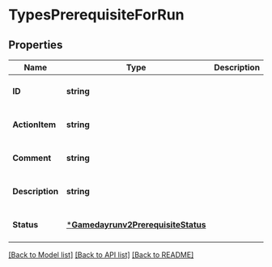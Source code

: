 # TypesPrerequisiteForRun

## Properties
Name | Type | Description | Notes
------------ | ------------- | ------------- | -------------
**ID** | **string** |  | [optional] [default to null]
**ActionItem** | **string** |  | [optional] [default to null]
**Comment** | **string** |  | [optional] [default to null]
**Description** | **string** |  | [optional] [default to null]
**Status** | [***Gamedayrunv2PrerequisiteStatus**](gamedayrunv2.PrerequisiteStatus.md) |  | [optional] [default to null]

[[Back to Model list]](../README.md#documentation-for-models) [[Back to API list]](../README.md#documentation-for-api-endpoints) [[Back to README]](../README.md)

